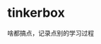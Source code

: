 
















































































































# tinkerbox
啥都搞点，记录点别的学习过程
